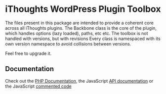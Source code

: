 # iThoughts WordPress Plugin Toolbox

The files present in this package are intended to provide a coherent core across all iThoughts plugins. The Backbone class is the core of the plugin, which handles options (lazy loaded), paths, etc etc.
The toolbox is not handled with versions, but with revisions
Every class is namespaced with its own version namespace to avoid collisions between versions.

Feel free to upgrade it.

## Documentation

Check out the [PHP Documentation](docs/php/), the JavaScript [API documentation](docs/javascript/jsdoc) or the JavaScript [commented code](docs/javascript/docco)

